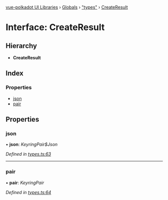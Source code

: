 [vue-polkadot UI Libraries](../README.md) › [Globals](../globals.md) › ["types"](../modules/_types_.md) › [CreateResult](_types_.createresult.md)

# Interface: CreateResult

## Hierarchy

* **CreateResult**

## Index

### Properties

* [json](_types_.createresult.md#json)
* [pair](_types_.createresult.md#pair)

## Properties

###  json

• **json**: *KeyringPair$Json*

*Defined in [types.ts:63](https://github.com/vue-polkadot/vue-ui/blob/f2fb111/packages/vue-keyring/src/types.ts#L63)*

___

###  pair

• **pair**: *KeyringPair*

*Defined in [types.ts:64](https://github.com/vue-polkadot/vue-ui/blob/f2fb111/packages/vue-keyring/src/types.ts#L64)*
